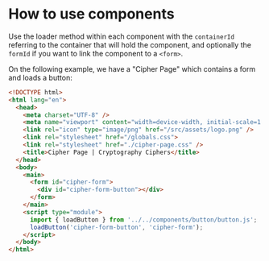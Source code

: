 # How to use components

Use the loader method within each component with the `containerId` referring to the container that will hold the component, and optionally the `formId` if you want to link the component to a `<form>`.

On the following example, we have a "Cipher Page" which contains a form and loads a button:

```html
<!DOCTYPE html>
<html lang="en">
  <head>
    <meta charset="UTF-8" />
    <meta name="viewport" content="width=device-width, initial-scale=1.0" />
    <link rel="icon" type="image/png" href="/src/assets/logo.png" />
    <link rel="stylesheet" href="/globals.css">
    <link rel="stylesheet" href="./cipher-page.css" />
    <title>Cipher Page | Cryptography Ciphers</title>
  </head>
  <body>
    <main>
      <form id="cipher-form">
        <div id="cipher-form-button"></div>
      </form>
    </main>
    <script type="module">
      import { loadButton } from '../../components/button/button.js';
      loadButton('cipher-form-button', 'cipher-form');
    </script>
  </body>
</html>
```
